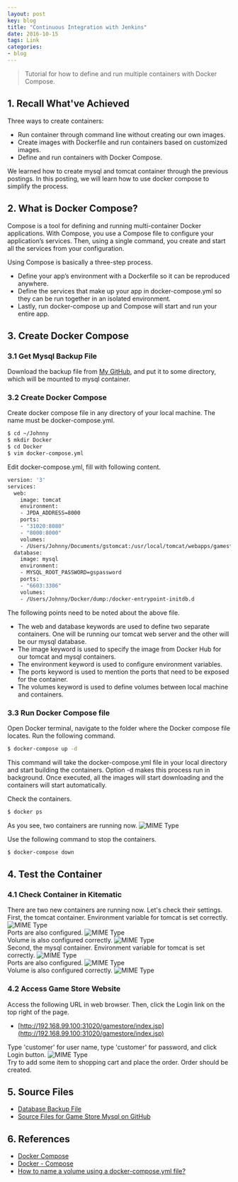 ```yaml
---
layout: post
key: blog
title: "Continuous Integration with Jenkins"
date: 2016-10-15
tags: Link
categories:
- blog
---
```


> Tutorial for how to define and run multiple containers with Docker Compose.

## 1. Recall What've Achieved
Three ways to create containers:
* Run container through command line without creating our own images.
* Create images with Dockerfile and run containers based on customized images.
* Define and run containers with Docker Compose.

We learned how to create mysql and tomcat container through the previous postings. In this posting, we will learn how to use docker compose to simplify the process.

## 2. What is Docker Compose?
Compose is a tool for defining and running multi-container Docker applications. With Compose, you use a Compose file to configure your application’s services. Then, using a single command, you create and start all the services from your configuration.

Using Compose is basically a three-step process.
* Define your app’s environment with a Dockerfile so it can be reproduced anywhere.
* Define the services that make up your app in docker-compose.yml so they can be run together in an isolated environment.
* Lastly, run docker-compose up and Compose will start and run your entire app.

## 3. Create Docker Compose
### 3.1 Get Mysql Backup File
Download the backup file from [My GitHub](https://github.com/jojozhuang/Portfolio/blob/master/GameStoreMysql/document/gs_backup.sql), and put it to some directory, which will be mounted to mysql container.
### 3.2 Create Docker Compose
Create docker compose file in any directory of your local machine. The name must be docker-compose.yml.
```sh
$ cd ~/Johnny
$ mkdir Docker
$ cd Docker
$ vim docker-compose.yml
```
Edit docker-compose.yml, fill with following content.
```sh
version: '3'
services:
  web:
    image: tomcat
    environment:
    - JPDA_ADDRESS=8000
    ports:
    - "31020:8080"
    - "8000:8000"
    volumes:
    - /Users/Johnny/Documents/gstomcat:/usr/local/tomcat/webapps/gamestore
  database:
    image: mysql
    environment:
    - MYSQL_ROOT_PASSWORD=gspassword
    ports:
    - "6603:3306"
    volumes:
    - /Users/Johnny/Docker/dump:/docker-entrypoint-initdb.d
```
The following points need to be noted about the above file.
* The web and database keywords are used to define two separate containers. One will be running our tomcat web server and the other will be our mysql database.
* The image keyword is used to specify the image from Docker Hub for our tomcat and mysql containers.
* The environment keyword is used to configure environment variables.
* The ports keyword is used to mention the ports that need to be exposed for the container.
* The volumes keyword is used to define volumes between local machine and containers.

### 3.3 Run Docker Compose file
Open Docker terminal, navigate to the folder where the Docker compose file locates. Run the following command.
```sh
$ docker-compose up -d
```
This command will take the docker-compose.yml file in your local directory and start building the containers. Option -d makes this process run in background.
Once executed, all the images will start downloading and the containers will start automatically.

Check the containers.
```sh
$ docker ps
```
As you see, two containers are running now.
![MIME Type](/public/pics/2016-09-30/run.png)  

Use the following command to stop the containers.
```sh
$ docker-compose down
```
## 4. Test the Container
### 4.1 Check Container in Kitematic
There are two new containers are running now. Let's check their settings.  
First, the tomcat container. Environment variable for tomcat is set correctly.
![MIME Type](/public/pics/2016-09-30/tomcatgeneral.png)  
Ports are also configured.
![MIME Type](/public/pics/2016-09-30/tomcatport.png)  
Volume is also configured correctly.
![MIME Type](/public/pics/2016-09-30/tomcatvolume.png)  
Second, the mysql container. Environment variable for tomcat is set correctly.
![MIME Type](/public/pics/2016-09-30/mysqlgeneral.png)  
Ports are also configured.
![MIME Type](/public/pics/2016-09-30/mysqlport.png)  
Volume is also configured correctly.
![MIME Type](/public/pics/2016-09-30/mysqlvolume.png)  

### 4.2 Access Game Store Website
Access the following URL in web browser. Then, click the Login link on the top right of the page.
* [http://192.168.99.100:31020/gamestore/index.jsp](http://192.168.99.100:31020/gamestore/index.jsp)

Type 'customer' for user name, type 'customer' for password, and click Login button.
![MIME Type](/public/pics/2016-09-30/login.png)  
Try to add some item to shopping cart and place the order. Order should be created.

## 5. Source Files
* [Database Backup File](https://github.com/jojozhuang/Portfolio/blob/master/GameStoreMysql/document/gs_backup.sql)
* [Source Files for Game Store Mysql on GitHub](https://github.com/jojozhuang/Portfolio/tree/master/GameStoreMysql)

## 6. References
* [Docker Compose](https://docs.docker.com/compose/)
* [Docker - Compose](https://www.tutorialspoint.com/docker/docker_compose.htm)
* [How to name a volume using a docker-compose.yml file?](https://stackoverflow.com/questions/41303760/how-to-name-a-volume-using-a-docker-compose-yml-file)
